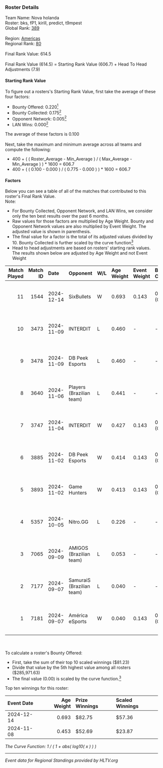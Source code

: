 ### Roster Details<br />
Team Name: Nova holanda<br />
Roster: bks, fP1, kirill, predict, t9mpest<br />
Global Rank: [389](../../standings_global_2025_02_28.md)<br />
<br />
Region: [Americas]( ../../standings_americas_2025_02_28.md)<br />
Regional Rank: [80]( ../../standings_americas_2025_02_28.md)<br />
<br />
Final Rank Value:  614.5<br />
<br />
Final Rank Value (614.5) = Starting Rank Value (606.7) + Head To Head Adjustments (7.9)<br />

#### Starting Rank Value<br />
To figure out a rosters's Starting Rank Value, first take the average of these four factors:<br />
- Bounty Offered: 0.220[<sup>1</sup>](#table2)
- Bounty Collected: 0.175[<sup>2</sup>](#table1)
- Opponent Network: 0.005[<sup>2</sup>](#table1)
- LAN Wins: 0.000[<sup>2</sup>](#table1)

The average of these factors is 0.100<br />
<br />
Next, take the maximum and minimum average across all teams and compute the following:<br />
- 400 + ( ( Roster_Average - Min_Average ) / ( Max_Average - Min_Average ) ) * 1600 = 606.7
- 400 + ( ( 0.100 - 0.000 ) / ( 0.775 - 0.000 ) ) * 1600 = 606.7


#### Factors<br />
Below you can see a table of all of the matches that contributed to this roster's Final Rank Value.<br />
Note:<br />

- For Bounty Collected, Opponent Network, and LAN Wins, we consider only the ten best results over the past 6 months.
- Raw values for those factors are multiplied by Age Weight. Bounty and Opponent Network values are also multiplied by Event Weight. The adjusted value is shown in parenthesis.
- The final value for a factor is the total of its adjusted values divided by 10. Bounty Collected is further scaled by the curve function[<sup>3</sup>](#curveFunction)
- Head to head adjustments are based on rosters' starting rank values. The results shown below are adjusted by Age Weight and not Event Weight
<span id="table1"></span><br />


| Match Played | Match ID | Date       | Opponent                  | W/L | Age Weight | Event Weight | Bounty Collected | Opponent Network | LAN Wins  | H2H Adj. | Roster                              |
| -: | -: | :- | :- | :- | :- | :- | :- | :- | :- | -: | :- |
|           11 |     1544 | 2024-12-14 | SixBullets                | W   | 0.693      | 0.143        | 0.000 (0.000)    | 0.000 (0.000)    | 0 (0.000) |     7.63 | bks, fP1, kirill, predict, t9mpest  |
|           10 |     3473 | 2024-11-09 | INTERDIT                  | L   | 0.460      | -            | -                | -                | -         |    -7.03 | bks, fP1, kirill, predict, Straafer |
|            9 |     3478 | 2024-11-09 | DB Peek Esports           | L   | 0.460      | -            | -                | -                | -         |    -6.91 | bks, fP1, kirill, predict, Straafer |
|            8 |     3640 | 2024-11-06 | Players (Brazilian team)  | L   | 0.441      | -            | -                | -                | -         |    -4.17 | bks, fP1, kirill, predict, Straafer |
|            7 |     3747 | 2024-11-04 | INTERDIT                  | W   | 0.427      | 0.143        | 0.000 (0.000)    | 0.171 (0.010)    | 0 (0.000) |     7.04 | bks, fP1, kirill, predict, Straafer |
|            6 |     3885 | 2024-11-02 | DB Peek Esports           | W   | 0.414      | 0.143        | 0.000 (0.000)    | 0.258 (0.015)    | 0 (0.000) |     6.66 | bks, fP1, kirill, predict, Straafer |
|            5 |     3893 | 2024-11-02 | Game Hunters              | W   | 0.413      | 0.143        | 0.003 (0.000)    | 0.425 (0.025)    | 0 (0.000) |     8.59 | bks, fP1, kirill, predict, Straafer |
|            4 |     5357 | 2024-10-05 | Nitro.GG                  | L   | 0.226      | -            | -                | -                | -         |    -2.70 | bks, fP1, leozik4, predict, t9mpest |
|            3 |     7065 | 2024-09-09 | AMIGOS (Brazilian team)   | L   | 0.053      | -            | -                | -                | -         |    -1.09 | bks, fP1, leozik4, ntx, predict     |
|            2 |     7177 | 2024-09-07 | SamuraiS (Brazilian team) | L   | 0.040      | -            | -                | -                | -         |    -0.80 | bks, fP1, leozik4, ntx, predict     |
|            1 |     7181 | 2024-09-07 | América eSports           | W   | 0.040      | 0.143        | 0.000 (0.000)    | 0.272 (0.002)    | 0 (0.000) |     0.65 | bks, fP1, leozik4, ntx, predict     |

<br />
<span id="table2"></span><br />
To calculate a roster's Bounty Offered:<br />

- First, take the sum of their top 10 scaled winnings ($81.23)
- Divide that value by the 5th highest value among all rosters ($285,971.63)
- The final value (0.00) is scaled by the curve function.[<sup>3</sup>](#curveFunction)

Top ten winnings for this roster:<br />

| Event Date | Age Weight | Prize Winnings | Scaled Winnings |
| :- | -: | :- | :- |
| 2024-12-14 |      0.693 | $82.75         | $57.36          |
| 2024-11-08 |      0.453 | $52.69         | $23.87          |


<span id="curveFunction"></span>_The Curve Function: 1 / ( 1 + abs( log10( x ) ) )_<br />

---
_Event data for Regional Standings provided by HLTV.org_<br />
